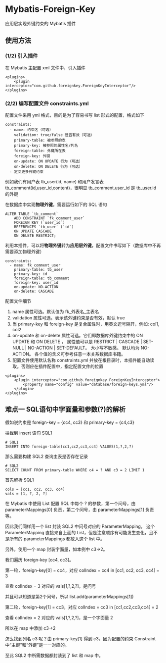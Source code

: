 # Mybatis-Foreign-Key
应用层实现外键约束的 Mybatis 插件

## 使用方法
### (1/2) 引入插件
在 Mybatis 主配置 xml 文件中，引入插件
~~~
<plugins>
    <plugin interceptor="com.github.foreignkey.ForeignKeyInterceptor"/>
</plugins>
~~~
### (2/2) 编写配置文件 constraints.yml
配置文件采用 yml 格式，目的是为了容易书写 list 形式的配置，格式如下
~~~
constraints:
  - name: 约束名（可选）
    validation: true/false 是否有效（可选）
    primary-table: 被参照的表
    primary-key: 被参照的属性名/列名
    foreign-table: 外键所在表
    foreign-key: 外键
    on-update: ON UPDATE 行为（可选）
    on-delete: ON DELETE 行为（可选）
  - 定义更多外键约束
~~~
例如我们有用户表 tb_user(id, name) 和用户发言表 tb_comment(id,user_id,content)，很明显 tb_comment.user_id 是 tb_user.id 的外键

在数据库中实现**物理外键**，需要运行如下的 SQL 语句
~~~
ALTER TABLE `tb_comment`
    ADD CONSTRAINT `fk_comment_user`
    FOREIGN KEY (`user_id`)
    REFERENCES `tb_user` (`id`)
    ON UPDATE CASCADE
    ON DELETE RESTRICT;
~~~
利用本插件，可以将**物理外键**转为**应用层外键**，配置文件书写如下（数据库中不再需要添加物理外键）
~~~
constraints:
  - name: fk_comment_user
    primary-table: tb_user
    primary-key: id
    foreign-table: tb_comment
    foreign-key: user_id
    on-update: NO-ACTION
    on-delete: CASCADE
~~~
配置文件细节
1. name 属性可选。默认值为 fk_外表名_主表名
2. validation 属性可选。表示该外键约束是否有效，默认 true
3. 当 primary-key 和 foreign-key 是复合属性时，用英文逗号隔开，例如: col1, col2
4. on-update 和 on-delete 属性可选。它们即数据库外键约束中的 ON UPDATE 和 ON DELETE ，
属性值可以是 RESTRICT | CASCADE | SET-NULL | NO-ACTION | SET-DEFAULT。
大小写不敏感。
默认均为 NO-ACTION。
各个值的含义可参考任意一本关系数据库书籍。
5. 配置文件使用默认名称 constraints.yml 并放在根目录时，本插件能自动读取。否则应在插件配置中，指定配置文件的位置 
~~~
<plugins>
    <plugin interceptor="com.github.foreignkey.ForeignKeyInterceptor">
        <property name="config" value="database/foreign-keys.yml"/>
    </plugin>
</plugins>
~~~

## 难点一 SQL语句中字面量和参数(?)的解析
假如说约束是 foreign-key = {cc4, cc3} 和 primary-key = {c4,c3}

拦截到 insert 语句 SQL1

~~~
# SQL1
INSERT INTO foreign-table(cc1,cc2,cc3,cc4) VALUES(1,?,2,?)
~~~

那么需要构建 SQL2 查询主表是否存在记录

~~~
# SQL2
SELECT COUNT FROM primary-table WHERE c4 = ? AND c3 = 2 LIMIT 1
~~~


首先解析 SQL1
~~~
cols = [cc1, cc2, cc3, cc4]
vals = [1, ?, 2, ?]
~~~

在 Mybatis 中使用 List<ParameterMapping> 配置 SQL 中每个 ? 的参数，第一个问号，由 parameterMappings[0] 负责，第二个问号，由 parameterMappings[1] 负责等。

因此我们同样用一个 list 封装 SQL2 中问号对应的 ParameterMapping，
这个 ParameterMapping 直接来自上面的 List<ParameterMapping>，但是注意顺序有可能发生变化，且不是所有的 parameterMappings 都放入这个 list 中。

另外，使用一个 map 封装字面量，如本例中 c3->2。

我们遍历 foreign-key [cc4, cc3]。

第一轮，foreign-key[0] = cc4，对应 colIndex = cc4 in [cc1, cc2, cc3, cc4] = 3

查看 colIndex = 3 对应的 vals[1,?,2,?]，是问号

并且可以知道是第2个问号，所以 list.add(parameterMappings[1])

第二轮，foreign-key[1] = cc3，对应 colIndex = cc3 in [cc1,cc2,cc3,cc4] = 2

查看 colIndex = 2 对应的 vals[1,?,2,?]，是一个字面量 2

所以在 map 中添加 c3->2

怎么找到列名 c3 呢？由 primary-key[1] 得到 c3，因为配置的约束 Constraint 中“主键”和“外键”是一一对应的。

至此 SQL2 中所需数据都封装到了 list 和 map 中。